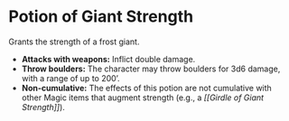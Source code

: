 # Potion of Giant Strength

Grants the strength of a frost giant.

- **Attacks with weapons:** Inflict double damage.
- **Throw boulders:** The character may throw boulders for 3d6 damage, with a range of up to 200’.
- **Non-cumulative:** The effects of this potion are not cumulative with other Magic items that augment strength (e.g., a *[[Girdle of Giant Strength]]*).